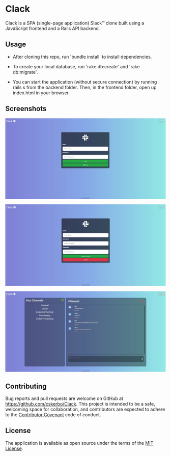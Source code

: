 # Clack

Clack is a SPA (single-page application) Slack™ clone built using a JavaScript frontend and a Rails API backend.
 
## Usage

* After cloning this repo, run 'bundle install' to install dependencies.

* To create your local database, run 'rake db:create' and 'rake db:migrate'.

* You can start the application (without secure connection) by running rails s from the backend folder. Then, in the frontend folder, open up index.html in your browser.

## Screenshots

![Login](frontend/images/login.jpg)

![Signup](frontend/images/signup.jpg)

![Main Page](frontend/images/main_page.jpg)

## Contributing

Bug reports and pull requests are welcome on GitHub at https://github.com/cskerbo/Clack. This project is intended to be a safe, welcoming space for collaboration, and contributors are expected to adhere to the [Contributor Covenant](http://contributor-covenant.org) code of conduct.

## License

The application is available as open source under the terms of the [MIT License](https://opensource.org/licenses/MIT).